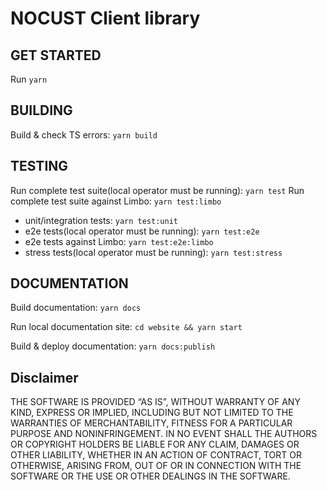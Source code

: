 # NOCUST Client library

## GET STARTED

Run `yarn`

## BUILDING

Build & check TS errors: `yarn build`

## TESTING

Run complete test suite(local operator must be running): `yarn test`
Run complete test suite against Limbo: `yarn test:limbo`

- unit/integration tests: `yarn test:unit`
- e2e tests(local operator must be running): `yarn test:e2e`
- e2e tests against Limbo: `yarn test:e2e:limbo`
- stress tests(local operator must be running): `yarn test:stress`

## DOCUMENTATION

Build documentation: `yarn docs`

Run local documentation site: `cd website && yarn start`

Build & deploy documentation: `yarn docs:publish`


## Disclaimer
THE SOFTWARE IS PROVIDED “AS IS”, WITHOUT WARRANTY OF ANY KIND, EXPRESS OR IMPLIED, INCLUDING BUT NOT LIMITED TO THE WARRANTIES OF MERCHANTABILITY, FITNESS FOR A PARTICULAR PURPOSE AND NONINFRINGEMENT. IN NO EVENT SHALL THE AUTHORS OR COPYRIGHT HOLDERS BE LIABLE FOR ANY CLAIM, DAMAGES OR OTHER LIABILITY, WHETHER IN AN ACTION OF CONTRACT, TORT OR OTHERWISE, ARISING FROM, OUT OF OR IN CONNECTION WITH THE SOFTWARE OR THE USE OR OTHER DEALINGS IN THE SOFTWARE.
